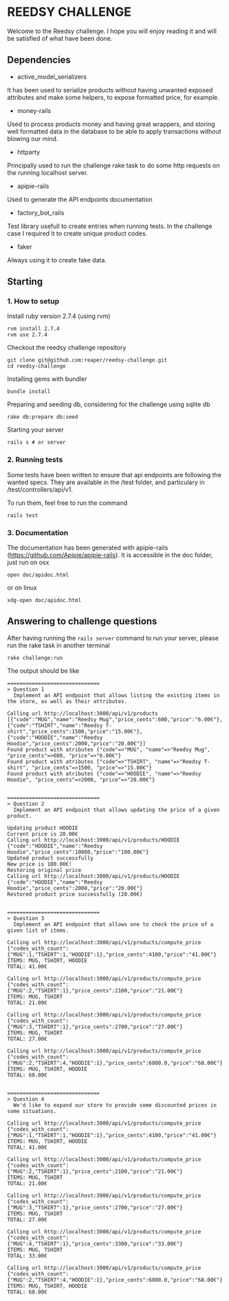 # REEDSY CHALLENGE

Welcome to the Reedsy challenge.
I hope you will enjoy reading it and will be satisfied of what have been done.

## Dependencies

- active_model_serializers

It has been used to serialize products without having unwanted exposed attributes and make some helpers, to expose formatted price, for example.

- money-rails

Used to process products money and having great wrappers, and storing well formatted data in the database to be able to apply transactions without blowing our mind.

- httparty

Principally used to run the challenge rake task to do some http requests on the running localhost server.

- apipie-rails

Used to generate the API endpoints documentation

- factory_bot_rails

Test library usefull to create entries when running tests. In the challenge case I required it to create unique product codes.

- faker

Always using it to create fake data.

## Starting
### 1. How to setup

Install ruby version 2.7.4 (using rvm)
```
rvm install 2.7.4
rvm use 2.7.4
```

Checkout the reedsy challenge repository
```
git clone git@github.com:reaper/reedsy-challenge.git
cd reedsy-challenge
```

Installing gems with bundler
```
bundle install
```

Preparing and seeding db, considering for the challenge using sqlite db
```
rake db:prepare db:seed
```

Starting your server
```
rails s # or server
```

### 2. Running tests

Some tests have been written to ensure that api endpoints are following the wanted specs.
They are available in the /test folder, and particulary in /test/controllers/api/v1.

To run them, feel free to run the command
```
rails test
```

### 3. Documentation

The documentation has been generated with apipie-rails (https://github.com/Apipie/apipie-rails).
It is accessible in the doc folder, just run on osx
```
open doc/apidoc.html
```
or on linux
```
xdg-open doc/apidoc.html
```

## Answering to challenge questions

After having running the ```rails server``` command to run your server, please run the rake task in another terminal
```
rake challenge:run
```

The output should be like
```
==============================
> Question 1
  Implement an API endpoint that allows listing the existing items in the store, as well as their attributes.

Calling url http://localhost:3000/api/v1/products
[{"code":"MUG","name":"Reedsy Mug","price_cents":600,"price":"6.00€"},{"code":"TSHIRT","name":"Reedsy T-shirt","price_cents":1500,"price":"15.00€"},{"code":"HOODIE","name":"Reedsy Hoodie","price_cents":2000,"price":"20.00€"}]
Found product with atributes {"code"=>"MUG", "name"=>"Reedsy Mug", "price_cents"=>600, "price"=>"6.00€"}
Found product with atributes {"code"=>"TSHIRT", "name"=>"Reedsy T-shirt", "price_cents"=>1500, "price"=>"15.00€"}
Found product with atributes {"code"=>"HOODIE", "name"=>"Reedsy Hoodie", "price_cents"=>2000, "price"=>"20.00€"}


==============================
> Question 2
  Implement an API endpoint that allows updating the price of a given product.

Updating product HOODIE
Current price is 20.00€
Calling url http://localhost:3000/api/v1/products/HOODIE
{"code":"HOODIE","name":"Reedsy Hoodie","price_cents":10000,"price":"100.00€"}
Updated product successfully
New price is 100.00€!
Restoring original price
Calling url http://localhost:3000/api/v1/products/HOODIE
{"code":"HOODIE","name":"Reedsy Hoodie","price_cents":2000,"price":"20.00€"}
Restored product price successfully (20.00€)


==============================
> Question 3
  Implement an API endpoint that allows one to check the price of a given list of items.

Calling url http://localhost:3000/api/v1/products/compute_price
{"codes_with_count":{"MUG":1,"TSHIRT":1,"HOODIE":1},"price_cents":4100,"price":"41.00€"}
ITEMS: MUG, TSHIRT, HOODIE
TOTAL: 41.00€

Calling url http://localhost:3000/api/v1/products/compute_price
{"codes_with_count":{"MUG":2,"TSHIRT":1},"price_cents":2100,"price":"21.00€"}
ITEMS: MUG, TSHIRT
TOTAL: 21.00€

Calling url http://localhost:3000/api/v1/products/compute_price
{"codes_with_count":{"MUG":3,"TSHIRT":1},"price_cents":2700,"price":"27.00€"}
ITEMS: MUG, TSHIRT
TOTAL: 27.00€

Calling url http://localhost:3000/api/v1/products/compute_price
{"codes_with_count":{"MUG":2,"TSHIRT":4,"HOODIE":1},"price_cents":6800.0,"price":"68.00€"}
ITEMS: MUG, TSHIRT, HOODIE
TOTAL: 68.00€


==============================
> Question 4
  We'd like to expand our store to provide some discounted prices in some situations.

Calling url http://localhost:3000/api/v1/products/compute_price
{"codes_with_count":{"MUG":1,"TSHIRT":1,"HOODIE":1},"price_cents":4100,"price":"41.00€"}
ITEMS: MUG, TSHIRT, HOODIE
TOTAL: 41.00€

Calling url http://localhost:3000/api/v1/products/compute_price
{"codes_with_count":{"MUG":2,"TSHIRT":1},"price_cents":2100,"price":"21.00€"}
ITEMS: MUG, TSHIRT
TOTAL: 21.00€

Calling url http://localhost:3000/api/v1/products/compute_price
{"codes_with_count":{"MUG":3,"TSHIRT":1},"price_cents":2700,"price":"27.00€"}
ITEMS: MUG, TSHIRT
TOTAL: 27.00€

Calling url http://localhost:3000/api/v1/products/compute_price
{"codes_with_count":{"MUG":4,"TSHIRT":1},"price_cents":3300,"price":"33.00€"}
ITEMS: MUG, TSHIRT
TOTAL: 33.00€

Calling url http://localhost:3000/api/v1/products/compute_price
{"codes_with_count":{"MUG":2,"TSHIRT":4,"HOODIE":1},"price_cents":6800.0,"price":"68.00€"}
ITEMS: MUG, TSHIRT, HOODIE
TOTAL: 68.00€
```

